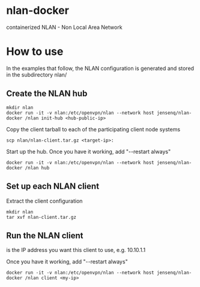# nlan-docker
containerized NLAN - Non Local Area Network

# How to use

In the examples that follow, the NLAN configuration is generated and stored in the subdirectory nlan/

## Create the NLAN hub

```
mkdir nlan
docker run -it -v nlan:/etc/openvpn/nlan --network host jensenq/nlan-docker /nlan init-hub <hub-public-ip>
```

Copy the client tarball to each of the participating client node systems

```
scp nlan/nlan-client.tar.gz <target-ip>:
```

Start up the hub.  Once you have it working, add "--restart always"

```
docker run -it -v nlan:/etc/openvpn/nlan --network host jensenq/nlan-docker /nlan hub
```

## Set up each NLAN client

Extract the client configuration

```
mkdir nlan
tar xvf nlan-client.tar.gz
```

## Run the NLAN client

<my-ip> is the IP address you want this client to use, e.g. 10.10.1.1

Once you have it working, add "--restart always"

```
docker run -it -v nlan:/etc/openvpn/nlan --network host jensenq/nlan-docker /nlan client <my-ip>
```
